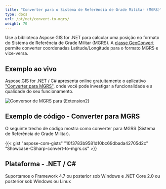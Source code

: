 ```yaml
---
title: "Converter para o Sistema de Referência de Grade Militar (MGRS)"
type: docs
url: /pt/net/convert-to-mgrs/
weight: 70
---
```


Use a biblioteca Aspose.GIS for .NET para calcular uma posição no formato do Sistema de Referência de Grade Militar (MGRS). A [classe GeoConvert](https://reference.aspose.com/gis/net/aspose.gis/geoconvert) permite converter coordenadas Latitude/Longitude para o formato MGRS e vice-versa.

## **Exemplo ao vivo**

Aspose.GIS for .NET / C# apresenta online gratuitamente o aplicativo ["Converter para MGRS"](https://products.aspose.app/gis/coordinates/convert-to-mgrs), onde você pode investigar a funcionalidade e a qualidade do seu funcionamento.

![Conversor de MGRS para {Extension2}](coordinates.png)

## **Exemplo de código - Converter para MGRS**

O seguinte trecho de código mostra como converter para MGRS (Sistema de Referência de Grade Militar).

{{< gist "aspose-com-gists" "10f3783b9581d10bc69dbada42705d2c" "Showcase-CSharp-convert-to-mgrs.cs" >}}

## **Plataforma - .NET / C#**

Suportamos o Framework 4.7 ou posterior sob Windows e .NET Core 2.0 ou posterior sob Windows ou Linux
